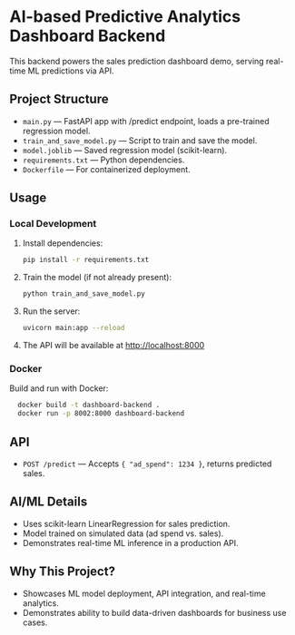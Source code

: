 # AI-based Predictive Analytics Dashboard Backend

This backend powers the sales prediction dashboard demo, serving real-time ML predictions via API.

## Project Structure
- `main.py` — FastAPI app with /predict endpoint, loads a pre-trained regression model.
- `train_and_save_model.py` — Script to train and save the model.
- `model.joblib` — Saved regression model (scikit-learn).
- `requirements.txt` — Python dependencies.
- `Dockerfile` — For containerized deployment.

## Usage
### Local Development
1. Install dependencies:
   ```bash
   pip install -r requirements.txt
   ```
2. Train the model (if not already present):
   ```bash
   python train_and_save_model.py
   ```
3. Run the server:
   ```bash
   uvicorn main:app --reload
   ```
4. The API will be available at [http://localhost:8000](http://localhost:8000)

### Docker
Build and run with Docker:
```bash
  docker build -t dashboard-backend .
  docker run -p 8002:8000 dashboard-backend
```

## API
- `POST /predict` — Accepts `{ "ad_spend": 1234 }`, returns predicted sales.

## AI/ML Details
- Uses scikit-learn LinearRegression for sales prediction.
- Model trained on simulated data (ad spend vs. sales).
- Demonstrates real-time ML inference in a production API.

## Why This Project?
- Showcases ML model deployment, API integration, and real-time analytics.
- Demonstrates ability to build data-driven dashboards for business use cases. 